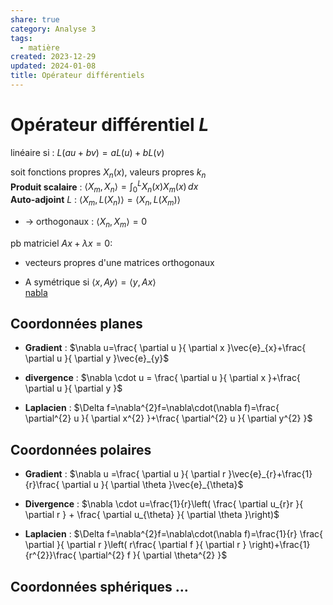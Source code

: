 ```yaml
---  
share: true  
category: Analyse 3  
tags:  
  - matière  
created: 2023-12-29  
updated: 2024-01-08  
title: Opérateur différentiels  
---  
```

  
# Opérateur différentiel $L$  
linéaire si : $L(au + bv) = aL(u) + bL(v)$  
  
soit fonctions propres $X_{n}(x)$, valeurs propres $k_{n}$  
**Produit scalaire** : $\langle X_{m}, X_{n} \rangle=\int_{0}^{L} X_{n}(x)X_{m}(x) \, dx$  
**Auto-adjoint** $L$ : $\langle X_{m},L(X_{n}) \rangle=\langle X_{n},L(X_{m}) \rangle$  
  
- → orthogonaux : $\langle X_{n},X_{m} \rangle=0$  
  
pb matriciel $Ax + \lambda x = 0$:  
  
- vecteurs propres d'une matrices orthogonaux  
  
- A symétrique si $\langle x,Ay \rangle=\langle y,Ax \rangle$  
[nabla](nabla.md)  
## Coordonnées planes  
  
- **Gradient** : $\nabla u=\frac{ \partial u }{ \partial x }\vec{e}_{x}+\frac{ \partial u }{ \partial y }\vec{e}_{y}$  
  
- **divergence** :  $\nabla \cdot u = \frac{ \partial u }{ \partial x }+\frac{ \partial u }{ \partial y }$  
  
- **Laplacien** : $\Delta f=\nabla^{2}f=\nabla\cdot(\nabla f)=\frac{ \partial^{2} u }{ \partial x^{2} }+\frac{ \partial^{2} u }{ \partial y^{2} }$  
## Coordonnées polaires  
  
- **Gradient** : $\nabla u =\frac{ \partial u }{ \partial r }\vec{e}_{r}+\frac{1}{r}\frac{ \partial u }{ \partial \theta }\vec{e}_{\theta}$  
  
- **Divergence** :  $\nabla \cdot u=\frac{1}{r}\left( \frac{ \partial u_{r}r }{ \partial r } + \frac{ \partial u_{\theta} }{ \partial \theta }\right)$  
  
- **Laplacien** : $\Delta f=\nabla^{2}f=\nabla\cdot(\nabla f)=\frac{1}{r} \frac{ \partial  }{ \partial r }\left( r\frac{ \partial f }{ \partial r }  \right)+\frac{1}{r^{2}}\frac{ \partial^{2} f }{ \partial \theta^{2} }$  
## Coordonnées sphériques …  
